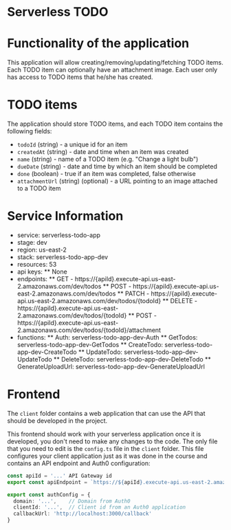 # Serverless TODO
# Functionality of the application

This application will allow creating/removing/updating/fetching TODO items. Each TODO item can optionally have an attachment image. Each user only has access to TODO items that he/she has created.

# TODO items

The application should store TODO items, and each TODO item contains the following fields:

* `todoId` (string) - a unique id for an item
* `createdAt` (string) - date and time when an item was created
* `name` (string) - name of a TODO item (e.g. "Change a light bulb")
* `dueDate` (string) - date and time by which an item should be completed
* `done` (boolean) - true if an item was completed, false otherwise
* `attachmentUrl` (string) (optional) - a URL pointing to an image attached to a TODO item


# Service Information

* service: serverless-todo-app
* stage: dev
* region: us-east-2
* stack: serverless-todo-app-dev
* resources: 53
* api keys:
  ** None
* endpoints:
  ** GET - https://{apiId}.execute-api.us-east-2.amazonaws.com/dev/todos
  ** POST - https://{apiId}.execute-api.us-east-2.amazonaws.com/dev/todos
  ** PATCH - https://{apiId}.execute-api.us-east-2.amazonaws.com/dev/todos/{todoId}
  ** DELETE - https://{apiId}.execute-api.us-east-2.amazonaws.com/dev/todos/{todoId}
  ** POST - https://{apiId}.execute-api.us-east-2.amazonaws.com/dev/todos/{todoId}/attachment
* functions:
  ** Auth: serverless-todo-app-dev-Auth
  ** GetTodos: serverless-todo-app-dev-GetTodos
  ** CreateTodo: serverless-todo-app-dev-CreateTodo
  ** UpdateTodo: serverless-todo-app-dev-UpdateTodo
  ** DeleteTodo: serverless-todo-app-dev-DeleteTodo
  ** GenerateUploadUrl: serverless-todo-app-dev-GenerateUploadUrl
# Frontend

The `client` folder contains a web application that can use the API that should be developed in the project.

This frontend should work with your serverless application once it is developed, you don't need to make any changes to the code. The only file that you need to edit is the `config.ts` file in the `client` folder. This file configures your client application just as it was done in the course and contains an API endpoint and Auth0 configuration:

```ts
const apiId = '...' API Gateway id
export const apiEndpoint = `https://${apiId}.execute-api.us-east-2.amazonaws.com/dev`

export const authConfig = {
  domain: '...',    // Domain from Auth0
  clientId: '...',  // Client id from an Auth0 application
  callbackUrl: 'http://localhost:3000/callback'
}
```